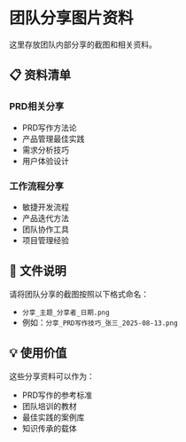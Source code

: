 # 团队分享图片资料

这里存放团队内部分享的截图和相关资料。

## 📋 资料清单

### PRD相关分享
- PRD写作方法论
- 产品管理最佳实践
- 需求分析技巧
- 用户体验设计

### 工作流程分享
- 敏捷开发流程
- 产品迭代方法
- 团队协作工具
- 项目管理经验

## 📝 文件说明

请将团队分享的截图按照以下格式命名：
- `分享_主题_分享者_日期.png`
- 例如：`分享_PRD写作技巧_张三_2025-08-13.png`

## 💡 使用价值

这些分享资料可以作为：
- PRD写作的参考标准
- 团队培训的教材
- 最佳实践的案例库
- 知识传承的载体